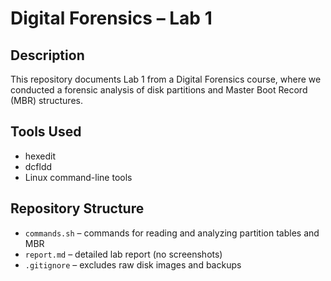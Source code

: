 # Digital Forensics – Lab 1

## Description
This repository documents Lab 1 from a Digital Forensics course, where we conducted a forensic analysis of disk partitions and Master Boot Record (MBR) structures.

## Tools Used
- hexedit
- dcfldd
- Linux command-line tools

## Repository Structure
- `commands.sh` – commands for reading and analyzing partition tables and MBR
- `report.md` – detailed lab report (no screenshots)
- `.gitignore` – excludes raw disk images and backups
